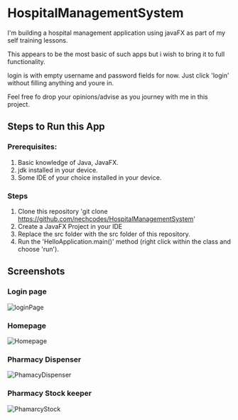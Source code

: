 # HospitalManagementSystem

I'm building a hospital management application using javaFX as part of my self training lessons.

This appears to be the most basic of such apps but i wish to bring it to full functionality.

login is with empty username and password fields for now. Just click 'login' without filling anything and youre in.

Feel free fo drop your opinions/advise as you journey with me in this project.

## Steps to Run this App

### Prerequisites:

1. Basic knowledge of Java, JavaFX.
2. jdk installed in your device.
3. Some IDE of your choice installed in your device.

### Steps

1. Clone this repository  'git clone https://github.com/nechcodes/HospitalManagementSystem'
2. Create a JavaFX Project in your IDE
3. Replace the src folder with the src folder of this repository.
4. Run the 'HelloApplication.main()' method (right click within the class and choose 'run').

## Screenshots

### Login page
![loginPage](https://user-images.githubusercontent.com/102044949/191849885-51180822-2cd5-42c8-96c8-6dd6d49e07f6.png)

### Homepage

![Homepage](https://user-images.githubusercontent.com/102044949/191849871-885893d0-81c6-4581-a66f-f53ebdd537d7.png)

### Pharmacy Dispenser
![PhamacyDispenser](https://user-images.githubusercontent.com/102044949/191849936-45add72e-43d5-4239-80dc-0811e96f6ae4.png)

### Pharmacy Stock keeper
![PhamarcyStock](https://user-images.githubusercontent.com/102044949/191850000-b4c2d664-ab39-487c-9259-3003c551fde5.png)


